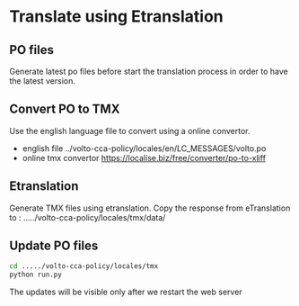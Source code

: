 # Translate using Etranslation

## PO files
Generate latest po files before start the translation process in order to have the latest version.

## Convert PO to TMX

Use the english language file to convert using a online convertor.

* english file  ../volto-cca-policy/locales/en/LC_MESSAGES/volto.po
* online tmx convertor https://localise.biz/free/converter/po-to-xliff

## Etranslation
Generate TMX files using etranslation.
Copy the response from eTranslation to : ...../volto-cca-policy/locales/tmx/data/

## Update PO files

```sh
cd ...../volto-cca-policy/locales/tmx
python run.py
```

The updates will be visible only after we restart the web server

